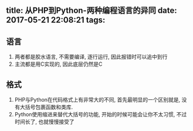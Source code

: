 title: 从PHP到Python-两种编程语言的异同
date: 2017-05-21 22:08:21
tags:
---

## 语言

1. 两者都是胶水语言, 不需要编译, 逐行运行, 因此报错时可以追中到行
2. 主流都是用C实现的, 因此底层仍然是C

## 格式

1. PHP与Python在代码格式上有非常大的不同, 首先最明显的一个区别就是, 没有大括号包裹函数和类库.
2. Python使用缩进来替代大括号的功能, 开始的时候可能会让你不太习惯, 不过时间长了, 也就慢慢接受了

